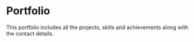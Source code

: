 # Portfolio
This portfolio includes all the projects, skills and achievements along with the contact details.
